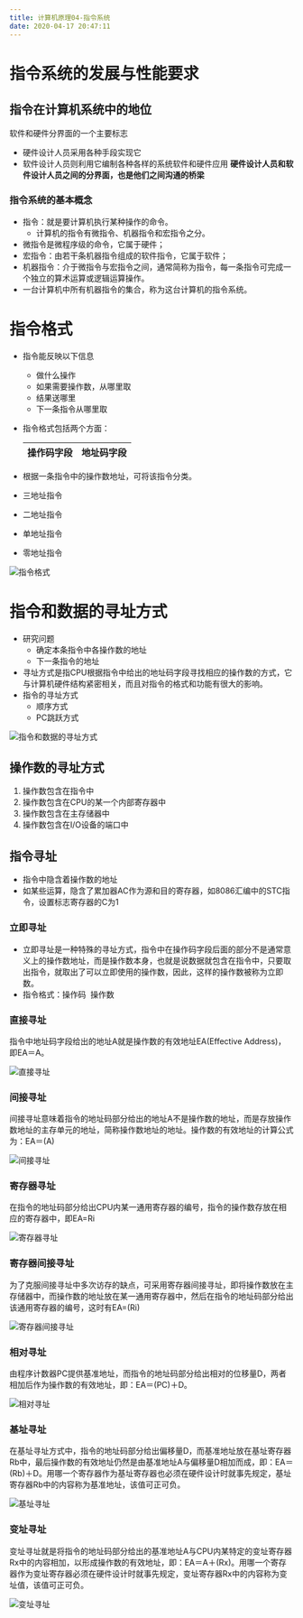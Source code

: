```yaml
---
title: 计算机原理04-指令系统
date: 2020-04-17 20:47:11
---
```


# 指令系统的发展与性能要求

## 指令在计算机系统中的地位

软件和硬件分界面的一个主要标志

- 硬件设计人员采用各种手段实现它
- 软件设计人员则利用它编制各种各样的系统软件和硬件应用
**硬件设计人员和软件设计人员之间的分界面，也是他们之间沟通的桥梁**

### 指令系统的基本概念

- 指令：就是要计算机执行某种操作的命令。
  - 计算机的指令有微指令、机器指令和宏指令之分。
- 微指令是微程序级的命令，它属于硬件；
- 宏指令：由若干条机器指令组成的软件指令，它属于软件；
- 机器指令：介于微指令与宏指令之间，通常简称为指令，每一条指令可完成一个独立的算术运算或逻辑运算操作。
- 一台计算机中所有机器指令的集合，称为这台计算机的指令系统。

# 指令格式

- 指令能反映以下信息
  - 做什么操作
  - 如果需要操作数，从哪里取
  - 结果送哪里
  - 下一条指令从哪里取
- 指令格式包括两个方面：
  
  |操作码字段|地址码字段|
  |---|---|

- 根据一条指令中的操作数地址，可将该指令分类。
- 三地址指令
- 二地址指令
- 单地址指令
- 零地址指令

![指令格式](./计算机原理04-指令系统/指令格式.png)

# 指令和数据的寻址方式

- 研究问题
  - 确定本条指令中各操作数的地址
  - 下一条指令的地址
- 寻址方式是指CPU根据指令中给出的地址码字段寻找相应的操作数的方式，它与计算机硬件结构紧密相关，而且对指令的格式和功能有很大的影响。
- 指令的寻址方式
  - 顺序方式
  - PC跳跃方式

![指令和数据的寻址方式](./计算机原理04-指令系统/指令和数据的寻址方式.png)

## 操作数的寻址方式

1. 操作数包含在指令中
2. 操作数包含在CPU的某一个内部寄存器中
3. 操作数包含在主存储器中
4. 操作数包含在I/O设备的端口中

## 指令寻址

- 指令中隐含着操作数的地址
- 如某些运算，隐含了累加器AC作为源和目的寄存器，如8086汇编中的STC指令，设置标志寄存器的C为1  

### 立即寻址

- 立即寻址是一种特殊的寻址方式，指令中在操作码字段后面的部分不是通常意义上的操作数地址，而是操作数本身，也就是说数据就包含在指令中，只要取出指令，就取出了可以立即使用的操作数，因此，这样的操作数被称为立即数。
- 指令格式：操作码  操作数

### 直接寻址

指令中地址码字段给出的地址A就是操作数的有效地址EA(Effective Address)，即EA＝A。

![直接寻址](./计算机原理04-指令系统/直接寻址.png)

### 间接寻址

间接寻址意味着指令的地址码部分给出的地址A不是操作数的地址，而是存放操作数地址的主存单元的地址，简称操作数地址的地址。操作数的有效地址的计算公式为：EA＝(A)

![间接寻址](./计算机原理04-指令系统/间接寻址.png)

### 寄存器寻址

在指令的地址码部分给出CPU内某一通用寄存器的编号，指令的操作数存放在相应的寄存器中，即EA=Ri

![寄存器寻址](./计算机原理04-指令系统/寄存器寻址.png)

### 寄存器间接寻址

为了克服间接寻址中多次访存的缺点，可采用寄存器间接寻址，即将操作数放在主存储器中，而操作数的地址放在某一通用寄存器中，然后在指令的地址码部分给出该通用寄存器的编号，这时有EA=(Ri)

![寄存器间接寻址](./计算机原理04-指令系统/寄存器间接寻址.png)

### 相对寻址

由程序计数器PC提供基准地址，而指令的地址码部分给出相对的位移量D，两者相加后作为操作数的有效地址，即：EA＝(PC)＋D。

![相对寻址](./计算机原理04-指令系统/相对寻址.png)

### 基址寻址

在基址寻址方式中，指令的地址码部分给出偏移量D，而基准地址放在基址寄存器Rb中，最后操作数的有效地址仍然是由基准地址A与偏移量D相加而成，即：EA＝(Rb)＋D。用哪一个寄存器作为基址寄存器也必须在硬件设计时就事先规定，基址寄存器Rb中的内容称为基准地址，该值可正可负。

![基址寻址](./计算机原理04-指令系统/基址寻址.png)

### 变址寻址

变址寻址就是将指令的地址码部分给出的基准地址A与CPU内某特定的变址寄存器Rx中的内容相加，以形成操作数的有效地址，即：EA＝A＋(Rx)。用哪一个寄存器作为变址寄存器必须在硬件设计时就事先规定，变址寄存器Rx中的内容称为变址值，该值可正可负。

![变址寻址](./计算机原理04-指令系统/变址寻址.png)
